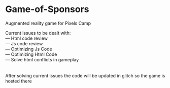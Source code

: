 # Game-of-Sponsors

Augmented reality game for Pixels Camp


Current issues to be dealt with:<br>
— Html code review<br>
— Js code review<br>
— Optimizing Js Code<br>
— Optimizing Html Code<br>
— Solve html conflicts in gameplay<br>
<br>
<br>
After solving current issues the code will be updated in glitch so the game is hosted there
